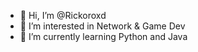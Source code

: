 - 👋 Hi, I’m @Rickoroxd
- 👀 I’m interested in Network & Game Dev
- 🌱 I’m currently learning Python and Java


<!---
Rickoroxd/Rickoroxd is a ✨ special ✨ repository because its `README.md` (this file) appears on your GitHub profile.
You can click the Preview link to take a look at your changes.
--->
